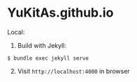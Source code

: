 # YuKitAs.github.io

Local:

1. Build with Jekyll:

  ```console
  $ bundle exec jekyll serve
  ```

2. Visit `http://localhost:4000` in browser
